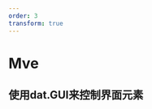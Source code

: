 ```yaml
---
order: 3
transform: true
---
```


# Mve

## 使用dat.GUI来控制界面元素


<code src="./index.jsx" compact="true"></code>
